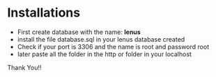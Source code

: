 # Installations #

- First create database with the name: **lenus**
- install the file database.sql in your lenus database created
- Check if your port is 3306 and the name is root and password root
- later paste all the folder in the http or folder in your localhost

Thank You!!